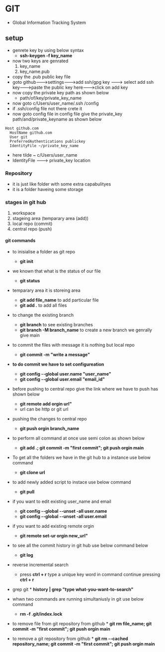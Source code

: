 # GIT
* Global Information Tracking System
## setup
* genrete key by using below syntax
    * **ssh-keygen -f key_name**
* now two keys are genrated
    1. key_name
    2. key_name.pub
* copy the .pub public key file
* goto github--->settings--->add ssh/gpg key ---> select add ssh key--->paste the public key here--->click on add key
* now copy the private key path as shown below
    * path/of/key/private_key_name
* now goto c/Users/user_name/.ssh /config
* if .ssh/config file not there crete it 
* now goto config file in config file give the private_key path/and/private_keyname as shown below
```git
Host github.com
  HostName github.com
  User git
  PreferredAuthentications publickey
  IdentityFile ~/private_key_name
```
* here tilde ~ c/Users/user_name
* IdentityFile ---> private_key location

### Repository
* it is just like folder with some extra capabulityes 
* it is a folder haveing some storage

### stages in git hub
1. workspace
2. stageing area (temparary area (add))
3. local repo (commit)
4. central repo (push)

#### git commands
* to inisialise a folder as git repo
    * **git init**
* we known that what is the status of our file
    * **git status**
* temparary area  it is storeing area
    * **git add file_name** to add particular file
    * **git add .** to add all files
* to change the existing branch 
    * **git branch**    to see existing branches
    * **git branch -M branch_name**  to create a new branch we genrally give main

* to commit the files with message it is nothing but local repo
    * **git commit -m "write a message"**
* **to do commit we have to set configureation**
    * **git config --global user.name "user_name"**
    * **git config --global user.email "email_id"**
* before pushing to central repo give the link where we have to push has shown below
    * **git remote add orgin url"**
    * url can be http or git url
* pushing the changes to central repo
    * **git push orgin branch_name**
* to perform all command at once use semi colon as shown below
    * **git add .; git commit -m "first commit"; git push orgin main**
* To get all the folders we have in the git hub to a instance use below command 
    * **git clone url**
* to add newly added script to instace use below command 
    * **git pull**
* if you want to edit existing user_name and email
    * **git config --global --unset -all user.name**
    * **git config --global --unset -all user.email**
* if you want to add existing remote orgin
    * **git remote set-ur orgin new_url"**
* to see all the commit history in git hub use below command below
    * **git log**
* reverse incremental search
    * press **ctrl + r** type a unique key word in command continue pressing **ctrl + r** 
* grep git
      * **history | grep "type what-you-want-to-search"**
* whwn two commands are running simultaniusly in git  use below command
    *  **rm -f .git/index.lock**
* to remove file from git repository from github
      * **git rm file_name; git commit -m "first commit"; git push orgin main**
* to remove a git repository from github
      * **git rm --cached repository_name; git commit -m "first commit"; git push orgin main**